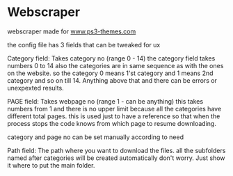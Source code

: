 # Webscraper
webscraper made for www.ps3-themes.com

the config file
has 3 fields that can be tweaked for ux

Category field:
  Takes category no (range 0 - 14)
  the category field takes numbers 0 to 14
  also the categories are in same sequence as with the ones on the website.
  so the category 0 means 1'st category and 1 means 2nd category and so on till 14.
  Anything above that and there can be errors or unexpexted results.

PAGE field:
  Takes webpage no (range 1 - can be anything)
  this takes numbers from 1 and there is no upper limit because all the categories have different total pages.
  this is used just to have a reference so that when the process stops the code knows from which page to resume downloading.

category and page no can be set manually according to need

Path field:
  The path where you want to download the files.
  all the subfolders named after categories will be created automatically don't worry.
  Just show it where to put the main folder.
